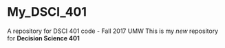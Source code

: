 # My_DSCI_401
A repository for DSCI 401 code - Fall 2017 UMW
This is my *new* repository for **Decision Science 401**